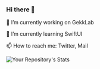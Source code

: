 ### Hi there 👋

<!--
**D4vidDf/D4vidDf** is a ✨ _special_ ✨ repository because its `README.md` (this file) appears on your GitHub profile.

Here are some ideas to get you started:

- 🔭 I’m currently working on ...
- 🌱 I’m currently learning ...
- 👯 I’m looking to collaborate on ...
- 🤔 I’m looking for help with ...
- 💬 Ask me about ...
- 📫 How to reach me: ...
- 😄 Pronouns: ...
- ⚡ Fun fact: ...
-->

🔭 I’m currently working on GekkLab

🌱 I’m currently learning SwiftUI

📫 How to reach me: Twitter, Mail

![Your Repository's Stats](https://github-readme-stats.vercel.app/api/top-langs/?username=D4vidDf&theme=blue-green)

